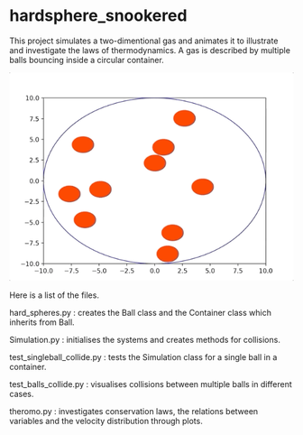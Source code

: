 # hardsphere_snookered
This project simulates a two-dimentional gas and animates it to illustrate and investigate the laws of thermodynamics. A gas is described by multiple balls bouncing inside a circular container.

![](https://github.com/cookiezhang3/hardsphere_snookered/blob/master/Sep-16-2020%2016-45-44.gif)

Here is a list of the files.

hard_spheres.py : creates the Ball class and the Container class which inherits from Ball.

Simulation.py : initialises the systems and creates methods for collisions.

test_singleball_collide.py : tests the Simulation class for a single ball in a container.

test_balls_collide.py : visualises collisions between multiple balls in different cases.

theromo.py : investigates conservation laws, the relations between variables and the velocity distribution through plots.
